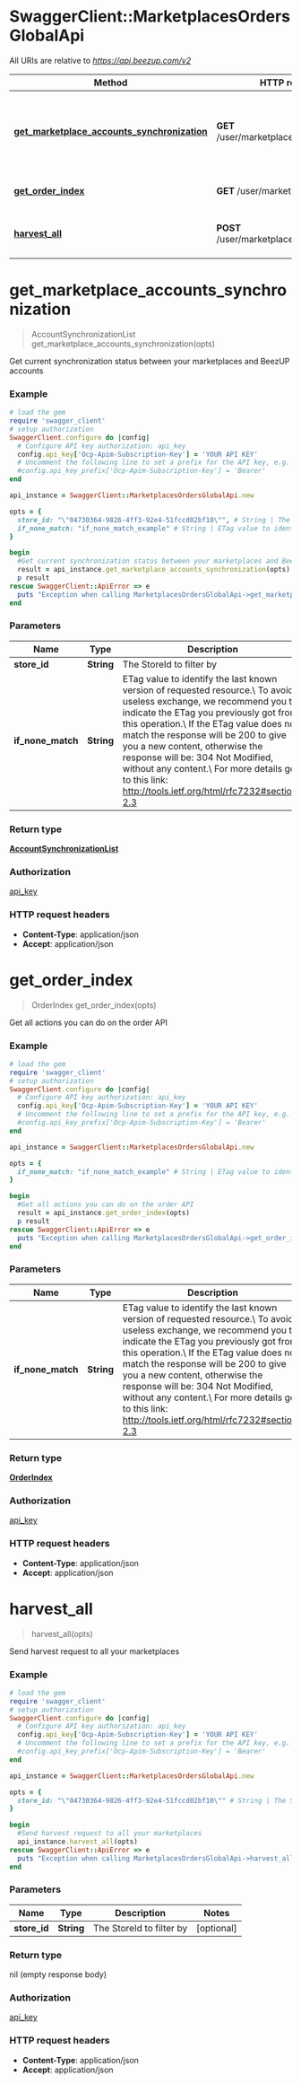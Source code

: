 # SwaggerClient::MarketplacesOrdersGlobalApi

All URIs are relative to *https://api.beezup.com/v2*

Method | HTTP request | Description
------------- | ------------- | -------------
[**get_marketplace_accounts_synchronization**](MarketplacesOrdersGlobalApi.md#get_marketplace_accounts_synchronization) | **GET** /user/marketplaces/orders/status | Get current synchronization status between your marketplaces and BeezUP accounts
[**get_order_index**](MarketplacesOrdersGlobalApi.md#get_order_index) | **GET** /user/marketplaces/orders/ | Get all actions you can do on the order API
[**harvest_all**](MarketplacesOrdersGlobalApi.md#harvest_all) | **POST** /user/marketplaces/orders/harvest | Send harvest request to all your marketplaces


# **get_marketplace_accounts_synchronization**
> AccountSynchronizationList get_marketplace_accounts_synchronization(opts)

Get current synchronization status between your marketplaces and BeezUP accounts

### Example
```ruby
# load the gem
require 'swagger_client'
# setup authorization
SwaggerClient.configure do |config|
  # Configure API key authorization: api_key
  config.api_key['Ocp-Apim-Subscription-Key'] = 'YOUR API KEY'
  # Uncomment the following line to set a prefix for the API key, e.g. 'Bearer' (defaults to nil)
  #config.api_key_prefix['Ocp-Apim-Subscription-Key'] = 'Bearer'
end

api_instance = SwaggerClient::MarketplacesOrdersGlobalApi.new

opts = { 
  store_id: "\"04730364-9826-4ff3-92e4-51fccd02bf10\"", # String | The StoreId to filter by
  if_none_match: "if_none_match_example" # String | ETag value to identify the last known version of requested resource.\\ To avoid useless exchange, we recommend you to indicate the ETag you previously got from this operation.\\ If the ETag value does not match the response will be 200 to give you a new content, otherwise the response will be: 304 Not Modified, without any content.\\ For more details go to this link: http://tools.ietf.org/html/rfc7232#section-2.3 
}

begin
  #Get current synchronization status between your marketplaces and BeezUP accounts
  result = api_instance.get_marketplace_accounts_synchronization(opts)
  p result
rescue SwaggerClient::ApiError => e
  puts "Exception when calling MarketplacesOrdersGlobalApi->get_marketplace_accounts_synchronization: #{e}"
end
```

### Parameters

Name | Type | Description  | Notes
------------- | ------------- | ------------- | -------------
 **store_id** | **String**| The StoreId to filter by | [optional] 
 **if_none_match** | **String**| ETag value to identify the last known version of requested resource.\\ To avoid useless exchange, we recommend you to indicate the ETag you previously got from this operation.\\ If the ETag value does not match the response will be 200 to give you a new content, otherwise the response will be: 304 Not Modified, without any content.\\ For more details go to this link: http://tools.ietf.org/html/rfc7232#section-2.3  | [optional] 

### Return type

[**AccountSynchronizationList**](AccountSynchronizationList.md)

### Authorization

[api_key](../README.md#api_key)

### HTTP request headers

 - **Content-Type**: application/json
 - **Accept**: application/json



# **get_order_index**
> OrderIndex get_order_index(opts)

Get all actions you can do on the order API

### Example
```ruby
# load the gem
require 'swagger_client'
# setup authorization
SwaggerClient.configure do |config|
  # Configure API key authorization: api_key
  config.api_key['Ocp-Apim-Subscription-Key'] = 'YOUR API KEY'
  # Uncomment the following line to set a prefix for the API key, e.g. 'Bearer' (defaults to nil)
  #config.api_key_prefix['Ocp-Apim-Subscription-Key'] = 'Bearer'
end

api_instance = SwaggerClient::MarketplacesOrdersGlobalApi.new

opts = { 
  if_none_match: "if_none_match_example" # String | ETag value to identify the last known version of requested resource.\\ To avoid useless exchange, we recommend you to indicate the ETag you previously got from this operation.\\ If the ETag value does not match the response will be 200 to give you a new content, otherwise the response will be: 304 Not Modified, without any content.\\ For more details go to this link: http://tools.ietf.org/html/rfc7232#section-2.3 
}

begin
  #Get all actions you can do on the order API
  result = api_instance.get_order_index(opts)
  p result
rescue SwaggerClient::ApiError => e
  puts "Exception when calling MarketplacesOrdersGlobalApi->get_order_index: #{e}"
end
```

### Parameters

Name | Type | Description  | Notes
------------- | ------------- | ------------- | -------------
 **if_none_match** | **String**| ETag value to identify the last known version of requested resource.\\ To avoid useless exchange, we recommend you to indicate the ETag you previously got from this operation.\\ If the ETag value does not match the response will be 200 to give you a new content, otherwise the response will be: 304 Not Modified, without any content.\\ For more details go to this link: http://tools.ietf.org/html/rfc7232#section-2.3  | [optional] 

### Return type

[**OrderIndex**](OrderIndex.md)

### Authorization

[api_key](../README.md#api_key)

### HTTP request headers

 - **Content-Type**: application/json
 - **Accept**: application/json



# **harvest_all**
> harvest_all(opts)

Send harvest request to all your marketplaces

### Example
```ruby
# load the gem
require 'swagger_client'
# setup authorization
SwaggerClient.configure do |config|
  # Configure API key authorization: api_key
  config.api_key['Ocp-Apim-Subscription-Key'] = 'YOUR API KEY'
  # Uncomment the following line to set a prefix for the API key, e.g. 'Bearer' (defaults to nil)
  #config.api_key_prefix['Ocp-Apim-Subscription-Key'] = 'Bearer'
end

api_instance = SwaggerClient::MarketplacesOrdersGlobalApi.new

opts = { 
  store_id: "\"04730364-9826-4ff3-92e4-51fccd02bf10\"" # String | The StoreId to filter by
}

begin
  #Send harvest request to all your marketplaces
  api_instance.harvest_all(opts)
rescue SwaggerClient::ApiError => e
  puts "Exception when calling MarketplacesOrdersGlobalApi->harvest_all: #{e}"
end
```

### Parameters

Name | Type | Description  | Notes
------------- | ------------- | ------------- | -------------
 **store_id** | **String**| The StoreId to filter by | [optional] 

### Return type

nil (empty response body)

### Authorization

[api_key](../README.md#api_key)

### HTTP request headers

 - **Content-Type**: application/json
 - **Accept**: application/json



